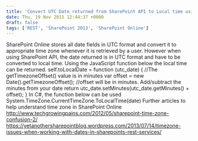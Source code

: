 ```yaml
---
title: 'Convert UTC Date returned from SharePoint API to Local time using JavaScript and C#'
date: Thu, 19 Nov 2015 12:44:37 +0000
draft: false
tags: ['REST', 'SharePoint 2013', 'SharePoint Online']
---
```


SharePoint Online stores all date fields in UTC format and convert it to appropriate time zone whenever it is retrieved by a user. However when using SharePoint API, the date returned is in UTC format and have to be converted to local time. Using the JavaScript function below the local time can be returned. self.toLocalDate = function (utc\_date) { //The getTimezoneOffset() value is in minutes var offset = new Date().getTimezoneOffset(); //offset will be in minutes. Add/subtract the minutes from your date return utc\_date.setMinutes(utc\_date.getMinutes() + offset); } In C#, the function below can be used System.TimeZone.CurrentTimeZone.ToLocalTime(date) Further articles to help understand time zone in SharePoint Online http://www.techgrowingpains.com/2012/05/sharepoint-time-zone-confusion-2/ https://yetanothersharepointblog.wordpress.com/2013/07/14/timezone-issues-when-working-with-dates-in-sharepoints-rest-services/